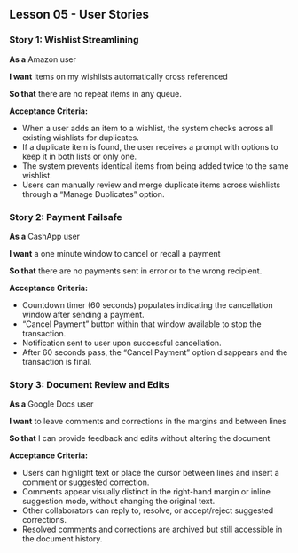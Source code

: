 ## Lesson 05 - User Stories

### Story 1: Wishlist Streamlining
**As a** Amazon user

**I want** items on my wishlists automatically cross referenced

**So that** there are no repeat items in any queue.

**Acceptance Criteria:**
- When a user adds an item to a wishlist, the system checks across all existing wishlists for duplicates.  
- If a duplicate item is found, the user receives a prompt with options to keep it in both lists or only one.  
- The system prevents identical items from being added twice to the same wishlist.  
- Users can manually review and merge duplicate items across wishlists through a “Manage Duplicates” option.  

### Story 2: Payment Failsafe
**As a** CashApp user

**I want** a one minute window to cancel or recall a payment

**So that** there are no payments sent in error or to the wrong recipient.

**Acceptance Criteria:**
- Countdown timer (60 seconds) populates indicating the cancellation window after sending a payment.
- “Cancel Payment” button within that window available to stop the transaction.
- Notification sent to user upon successful cancellation.
- After 60 seconds pass, the “Cancel Payment” option disappears and the transaction is final.

### Story 3: Document Review and Edits
**As a** Google Docs user

**I want** to leave comments and corrections in the margins and between lines

**So that** I can provide feedback and edits without altering the document

**Acceptance Criteria:**
- Users can highlight text or place the cursor between lines and insert a comment or suggested correction.  
- Comments appear visually distinct in the right-hand margin or inline suggestion mode, without changing the original text.  
- Other collaborators can reply to, resolve, or accept/reject suggested corrections.  
- Resolved comments and corrections are archived but still accessible in the document history.